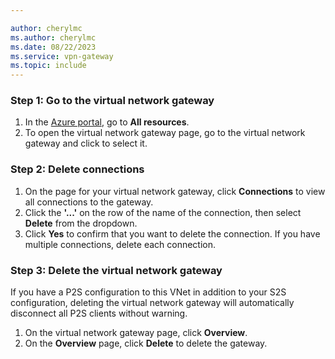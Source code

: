 ```yaml
---

author: cherylmc
ms.author: cherylmc
ms.date: 08/22/2023
ms.service: vpn-gateway
ms.topic: include
---
```

### Step 1: Go to the virtual network gateway

1. In the [Azure portal](https://portal.azure.com), go to **All resources**.
2. To open the virtual network gateway page, go to the virtual network gateway and click to select it.

### Step 2: Delete connections

1. On the page for your virtual network gateway, click **Connections** to view all connections to the gateway.
2. Click the **'...'** on the row of the name of the connection, then select **Delete** from the dropdown.
3. Click **Yes** to confirm that you want to delete the connection. If you have multiple connections, delete each connection.

### Step 3: Delete the virtual network gateway

If you have a P2S configuration to this VNet in addition to your S2S configuration, deleting the virtual network gateway will automatically disconnect all P2S clients without warning.

1. On the virtual network gateway page, click **Overview**.
2. On the **Overview** page, click **Delete** to delete the gateway.
